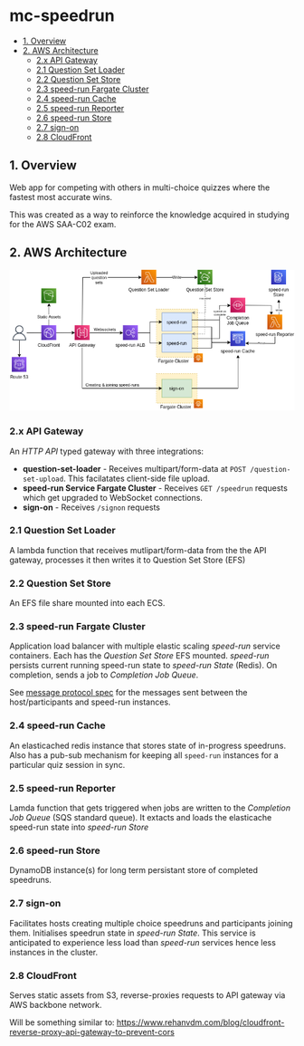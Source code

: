 # mc-speedrun

- [1. Overview](#1-overview)
- [2. AWS Architecture](#2-aws-architecture)
  - [2.x API Gateway](#2x-api-gateway)
  - [2.1 Question Set Loader](#21-question-set-loader)
  - [2.2 Question Set Store](#22-question-set-store)
  - [2.3 speed-run Fargate Cluster](#23-speed-run-fargate-cluster)
  - [2.4 speed-run Cache](#24-speed-run-cache)
  - [2.5 speed-run Reporter](#25-speed-run-reporter)
  - [2.6 speed-run Store](#26-speed-run-store)
  - [2.7 sign-on](#27-sign-on)
  - [2.8 CloudFront](#28-cloudfront)
## 1. Overview
Web app for competing with others in multi-choice quizzes where the fastest most accurate wins.

This was created as a way to reinforce the knowledge acquired in studying for the AWS SAA-C02 exam.


## 2. AWS Architecture
![AWS Architecture](docs/architecture-aws.drawio.png)

### 2.x API Gateway 

An *HTTP API* typed gateway with three integrations:

- **question-set-loader** - Receives multipart/form-data at `POST /question-set-upload`. This facilatates client-side file upload.
- **speed-run Service Fargate Cluster** - Receives `GET /speedrun` requests which get upgraded to WebSocket connections.
- **sign-on** - Receives `/signon` requests

### 2.1 Question Set Loader
A lambda function that receives mutlipart/form-data from the the API gateway, processes it then writes it to Question Set Store (EFS) 

### 2.2 Question Set Store
An EFS file share mounted into each ECS.

### 2.3 speed-run Fargate Cluster
Application load balancer with multiple elastic scaling *speed-run* service containers. Each has the *Question Set Store* EFS mounted. *speed-run* persists current running speed-run state to *speed-run State* (Redis). On completion, sends a job to *Completion Job Queue*.

See [message protocol spec](docs/message-protocol.md) for the messages sent between the host/participants and speed-run instances.

### 2.4 speed-run Cache
An elasticached redis instance that stores state of in-progress speedruns. Also has a pub-sub mechanism for keeping all `speed-run` instances for a particular quiz session in sync.

### 2.5 speed-run Reporter
Lamda function that gets triggered when jobs are written to the *Completion Job Queue* (SQS standard queue). It extacts and loads the elasticache speed-run state into *speed-run Store*

### 2.6 speed-run Store
DynamoDB instance(s) for long term persistant store of completed speedruns.

### 2.7 sign-on
Facilitates hosts creating multiple choice speedruns and participants joining them. Initialises speedrun state in *speed-run State*. This service is anticipated to experience less load than *speed-run* services hence less instances in the cluster.

### 2.8 CloudFront
Serves static assets from S3, reverse-proxies requests to API gateway via AWS backbone network.

Will be something similar to: https://www.rehanvdm.com/blog/cloudfront-reverse-proxy-api-gateway-to-prevent-cors